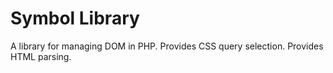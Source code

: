 # Symbol Library

A library for managing DOM in PHP.
Provides CSS query selection.
Provides HTML parsing.


